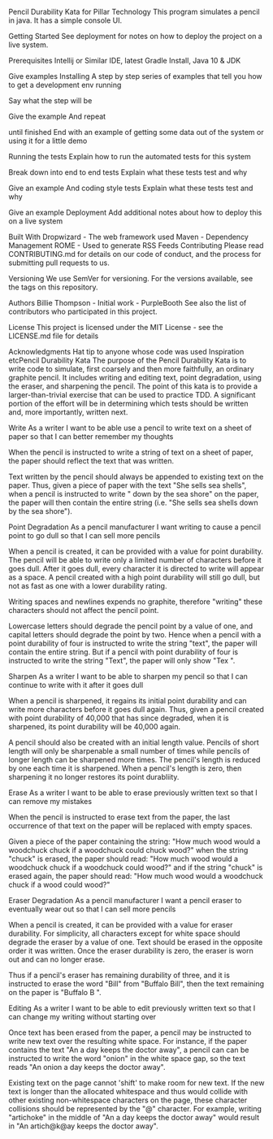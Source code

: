 Pencil Durability Kata for Pillar Technology 
This program simulates a pencil in java.  It has a simple console UI.  

Getting Started
See deployment for notes on how to deploy the project on a live system.

Prerequisites
Intellij or Similar IDE, latest Gradle Install, Java 10 & JDK

Give examples
Installing
A step by step series of examples that tell you how to get a development env running

Say what the step will be

Give the example
And repeat

until finished
End with an example of getting some data out of the system or using it for a little demo

Running the tests
Explain how to run the automated tests for this system

Break down into end to end tests
Explain what these tests test and why

Give an example
And coding style tests
Explain what these tests test and why

Give an example
Deployment
Add additional notes about how to deploy this on a live system

Built With
Dropwizard - The web framework used
Maven - Dependency Management
ROME - Used to generate RSS Feeds
Contributing
Please read CONTRIBUTING.md for details on our code of conduct, and the process for submitting pull requests to us.

Versioning
We use SemVer for versioning. For the versions available, see the tags on this repository.

Authors
Billie Thompson - Initial work - PurpleBooth
See also the list of contributors who participated in this project.

License
This project is licensed under the MIT License - see the LICENSE.md file for details

Acknowledgments
Hat tip to anyone whose code was used
Inspiration
etcPencil Durability Kata
The purpose of the Pencil Durability Kata is to write code to simulate, first coarsely and then more faithfully, an ordinary graphite pencil. It includes writing and editing text, point degradation, using the eraser, and sharpening the pencil. The point of this kata is to provide a larger-than-trivial exercise that can be used to practice TDD. A significant portion of the effort will be in determining which tests should be written and, more importantly, written next.

Write
As a writer
I want to be able use a pencil to write text on a sheet of paper
so that I can better remember my thoughts

When the pencil is instructed to write a string of text on a sheet of paper, the paper should reflect the text that was written.

Text written by the pencil should always be appended to existing text on the paper. Thus, given a piece of paper with the text "She sells sea shells", when a pencil is instructed to write " down by the sea shore" on the paper, the paper will then contain the entire string (i.e. "She sells sea shells down by the sea shore").

Point Degradation
As a pencil manufacturer
I want writing to cause a pencil point to go dull
so that I can sell more pencils

When a pencil is created, it can be provided with a value for point durability. The pencil will be able to write only a limited number of characters before it goes dull. After it goes dull, every character it is directed to write will appear as a space. A pencil created with a high point durability will still go dull, but not as fast as one with a lower durability rating.

Writing spaces and newlines expends no graphite, therefore "writing" these characters should not affect the pencil point.

Lowercase letters should degrade the pencil point by a value of one, and capital letters should degrade the point by two. Hence when a pencil with a point durability of four is instructed to write the string "text", the paper will contain the entire string. But if a pencil with point durability of four is instructed to write the string "Text", the paper will only show "Tex ".

Sharpen
As a writer
I want to be able to sharpen my pencil
so that I can continue to write with it after it goes dull

When a pencil is sharpened, it regains its initial point durability and can write more characters before it goes dull again. Thus, given a pencil created with point durability of 40,000 that has since degraded, when it is sharpened, its point durability will be 40,000 again.

A pencil should also be created with an initial length value. Pencils of short length will only be sharpenable a small number of times while pencils of longer length can be sharpened more times. The pencil's length is reduced by one each time it is sharpened. When a pencil's length is zero, then sharpening it no longer restores its point durabliity.

Erase
As a writer
I want to be able to erase previously written text
so that I can remove my mistakes

When the pencil is instructed to erase text from the paper, the last occurrence of that text on the paper will be replaced with empty spaces.

Given a piece of the paper containing the string:
"How much wood would a woodchuck chuck if a woodchuck could chuck wood?"
when the string "chuck" is erased, the paper should read:
"How much wood would a woodchuck chuck if a woodchuck could       wood?"
and if the string "chuck" is erased again, the paper should read:
"How much wood would a woodchuck chuck if a wood      could       wood?"

Eraser Degradation
As a pencil manufacturer
I want a pencil eraser to eventually wear out
so that I can sell more pencils

When a pencil is created, it can be provided with a value for eraser durability. For simplicity, all characters except for white space should degrade the eraser by a value of one. Text should be erased in the opposite order it was written. Once the eraser durability is zero, the eraser is worn out and can no longer erase.

Thus if a pencil's eraser has remaining durability of three, and it is instructed to erase the word "Bill" from "Buffalo Bill", then the text remaining on the paper is "Buffalo B   ".

Editing
As a writer
I want to be able to edit previously written text
so that I can change my writing without starting over

Once text has been erased from the paper, a pencil may be instructed to write new text over the resulting white space. For instance, if the paper contains the text "An       a day keeps the doctor away", a pencil can can be instructed to write the word "onion" in the white space gap, so the text reads "An onion a day keeps the doctor away".

Existing text on the page cannot 'shift' to make room for new text. If the new text is longer than the allocated whitespace and thus would collide with other existing non-whitespace characters on the page, these character collisions should be represented by the "@" character. For example, writing "artichoke" in the middle of "An       a day keeps the doctor away" would result in "An artich@k@ay keeps the doctor away".